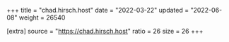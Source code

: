 +++
title = "chad.hirsch.host"
date = "2022-03-22"
updated = "2022-06-08"
weight = 26540

[extra]
source = "https://chad.hirsch.host"
ratio = 26
size = 26
+++
